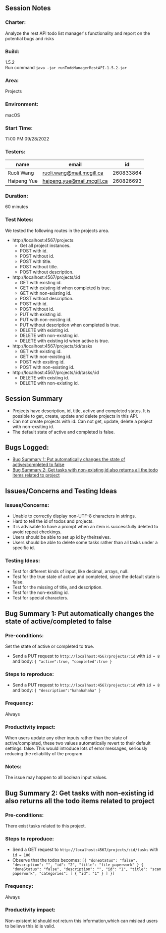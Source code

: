 ## Session Notes
### Charter:
Analyze the rest API todo list manager's functionality and report on the potential bugs and risks
### Build:
1.5.2  
Run command `java -jar runTodoManagerRestAPI-1.5.2.jar`
### Area:
Projects
### Environment:
macOS
### Start Time:
11:00 PM 09/28/2022
### Testers:
| name       | email                  | id        |
| ---------- | ---------------------- | --------- |
| Ruoli Wang | ruoli.wang@mail.mcgill.ca | 260833864 |
| Haipeng Yue | haipeng.yue@mail.mcgill.ca|260826693  |
### Duration:
60 minutes
### Test Notes:
We tested the following routes in the projects area.
- http://localhost:4567/projects
  - Get all project instances.
  - POST with id.
  - POST without id.
  - POST with title.
  - POST without title.
  - POST without description.
- http://localhost:4567/projects/:id
  - GET with existing id.
  - GET with existing id when completed is true.
  - GET with non-existing id.
  - POST without description.
  - POST with id.
  - POST without id.
  - PUT with existing id.
  - PUT with non-existing id.
  - PUT without description when completed is true.
  - DELETE with existing id.
  - DELETE with non-existing id.
  - DELETE with existing id when active is true.
- http://localhost:4567/projects/:id/tasks
  - GET with existing id.
  - GET with non-existing id.
  - POST with exsiting id.
  - POST with non-existing id.
- http://localhost:4567/projects/:id/tasks/:id
  - DELETE with existing id.
  - DELETE with non-existing id.
## Session Summary
- Projects have description, id, title, active and completed states. It is possible to get, create, update and delete projects in this API.
- Can not create projects with id. Can not get, update, delete a project with non-exsiting id.
- The default state of active and completed is false.
## Bugs Logged:
- [Bug Summary 1: Put automatically changes the state of active/completed to false](#bug1)
- [Bug Summary 2: Get tasks with non-existing id also returns all the todo items related to project](#bug2)
## Issues/Concerns and Testing Ideas
### Issues/Concerns:
- Unable to correctly display non-UTF-8 characters in strings.
- Hard to tell the id of todos and projects.
- It is advisable to have a prompt when an item is successfully deleted to avoid repeat checkings.
- Users should be able to set up id by theirselves.
- Users should be able to delete some tasks rather than all tasks under a specific id.
### Testing Ideas:
- Test for different kinds of input, like decimal, arrays, null.
- Test for the true state of active and completed, since the default state is false.
- Test for the missing of title, and description.
- Test for the non-exsiting id.
- Test for special characters.

## <a name="bug1"></a> Bug Summary 1: Put automatically changes the state of active/completed to false
### Pre-conditions:
Set the state of active or completed to true.
- Send a PUT request to `http://localhost:4567/projects/:id` with `id = 8` and body: `{
    "active":true,
    "completed":true
}`
### Steps to reproduce:
- Send a PUT request to `http://localhost:4567/projects/:id` with `id = 8` and body: `{
    "description":"hahahahaha"
}`
### Frequency:
Always
### Productivity impact:
When users update any other inputs rather than the state of active/completed, these two values automatically revert to their default settings: false. This would introduce lots of error messages, seriously reducing the reliability of the program.
### Notes:
The issue may happen to all boolean input values.

## <a name="bug2"></a> Bug Summary 2: Get tasks with non-existing id also returns all the todo items related to project
### Pre-conditions:
There exist tasks related to this project.
### Steps to reproduce:
- Send a GET request to `http://localhost:4567/projects/:id/tasks` with `id = 100`
- Observe that the todos becomes: `[{
  "doneStatus": "false",
  "description": "",
  "id": "2",
  "title": "file paperwork"
}
{
  "doneStatus": "false",
  "description": "",
  "id": "1",
  "title": "scan paperwork",
  "categories": [
    {
      "id": "1"
    }
  ]
}]`

### Frequency:
Always
### Productivity impact:
Non-existent id should not return this information,which can mislead users to believe this id is valid.
